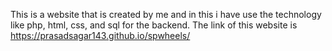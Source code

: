 This is a website that is created by me and in this i have use the technology like php, html, css, and sql for the backend.
The link of this website is  https://prasadsagar143.github.io/spwheels/ 
